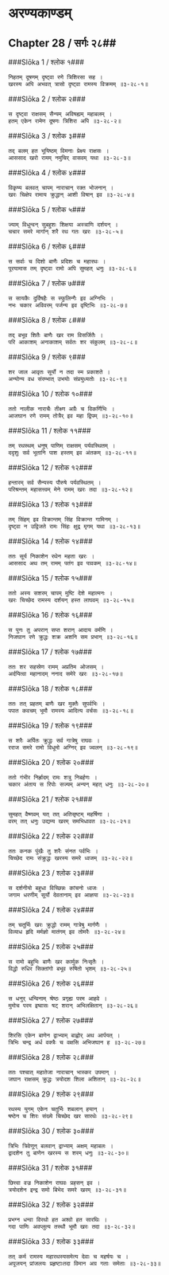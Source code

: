 अरण्यकाण्डम्
===============================


## Chapter 28  / सर्गः २८##


###Slōka 1 / श्लोक १###


    निहतम् दूषणम् दृष्ट्वा रणे त्रिशिरसा सह ।
    खरस्य अपि अभवत् त्रासो दृष्ट्वा रामस्य विक्रमम् ॥३-२८-१॥


###Slōka 2 / श्लोक २###


    स दृष्ट्वा राक्षसम् सैन्यम् अविषह्यम् महाबलम् ।
    हतम् एकेन रामेण दूषणः त्रिशिरा अपि ॥३-२८-२॥


###Slōka 3 / श्लोक ३###


    तद् बलम् हत भूयिष्ठम् विमनाः प्रेक्ष्य राक्षसः ।
    आससाद खरो रामम् नमुचिर् वासवम् यथा ॥३-२८-३॥


###Slōka 4 / श्लोक ४###


    विकृष्य बलवत् चापम् नाराचान् रक्त भोजनान् ।
    खरः चिक्षेप रामाय क्रुद्धान् आशी विषान् इव ॥३-२८-४॥


###Slōka 5 / श्लोक ५###


    ज्याम् विधुन्वन् सुबहुशः शिक्षया अस्त्राणि दर्शयन् ।
    चचार समरे मार्गान् शरै रथ गतः खरः ॥३-२८-५॥


###Slōka 6 / श्लोक ६###


    स सर्वाः च दिशो बाणैः प्रदिशः च महारथः ।
    पूरयामास तम् दृष्ट्वा रामो अपि सुमहत् धनुः ॥३-२८-६॥


###Slōka 7 / श्लोक ७###


    स सायकैः दुर्विषहैः स स्फुलिन्गैः इव अग्निभिः ।
    नभः चकार अविवरम् पर्जन्य इव वृष्टिभिः ॥३-२८-७॥


###Slōka 8 / श्लोक ८###


    तद् बभूव शितैः बाणैः खर राम विसर्जितैः ।
    परि आकाशम् अनाकाशम् सर्वतः शर संकुलम् ॥३-२८-८॥


###Slōka 9 / श्लोक ९###


    शर जाल आवृतः सूर्यो न तदा स्म प्रकाशते ।
    अन्योन्य वध संरम्भात् उभयोः संप्रयुध्यतोः ॥३-२८-९॥


###Slōka 10 / श्लोक १०###


    ततो नालीक नाराचैः तीक्ष्ण अग्रैः च विकर्णिभिः ।
    आजघान रणे रामम् तोत्रैर् इव महा द्विपम् ॥३-२८-१०॥


###Slōka 11 / श्लोक ११###


    तम् रथस्थम् धनुष् पाणिम् राक्षसम् पर्यवस्थितम् ।
    ददृशुः सर्व भूतानि पाश हस्तम् इव अंतकम् ॥३-२८-११॥


###Slōka 12 / श्लोक १२###


    हन्तारम् सर्व सैन्यस्य पौरुषे पर्यवस्थितम् ।
    परिश्रन्तम् महासत्त्वम् मेने रामम् खरः तदा ॥३-२८-१२॥


###Slōka 13 / श्लोक १३###


    तम् सिंहम् इव विक्रान्तम् सिंह विक्रान्त गामिनम् ।
    दृष्ट्वा न उद्विजते रामः सिंहः क्षुद्र मृगम् यथा ॥३-२८-१३॥


###Slōka 14 / श्लोक १४###


    ततः सूर्य निकाशेन रथेन महता खरः ।
    आससाद अथ तम् रामम् पतंग इव पावकम् ॥३-२८-१४॥


###Slōka 15 / श्लोक १५###


    ततो अस्य सशरम् चापम् मुष्टि देशे महात्मनः ।
    खरः चिच्छेद रामस्य दर्शयन् हस्त लाघवम् ॥३-२८-१५॥


###Slōka 16 / श्लोक १६###


    स पुनः तु अपरान् सप्त शरान् आदाय वर्मणि ।
    निजघान रणे क्रुद्धः शक्र अशनि सम प्रभान् ॥३-२८-१६॥


###Slōka 17 / श्लोक १७###


    ततः शर सहस्रेण रामम् अप्रतिम ओजसम् ।
    अर्दयित्वा महानादम् ननाद समेरे खरः ॥३-२८-१७॥


###Slōka 18 / श्लोक १८###


    ततः तत् प्रहतम् बाणैः खर मुक्तैः सुपर्वभिः ।
    पपात कवचम् भूमौ रामस्य आदित्य वर्चसः ॥३-२८-१८॥


###Slōka 19 / श्लोक १९###


    स शरैः अर्पितः क्रुद्धः सर्व गात्रेषु राघवः ।
    रराज समरे रामो विधूमो अग्निर् इव ज्वलन् ॥३-२८-१९॥


###Slōka 20 / श्लोक २०###


    ततो गंभीर निर्ह्रादम् रामः शत्रु निबर्हणः ।
    चकार अंताय स रिपोः सज्यम् अन्यन् महत् धनुः ॥३-२८-२०॥


###Slōka 21 / श्लोक २१###


    सुमहत् वैष्णवम् यत् तत् अतिसृष्टम् महर्षिणा ।
    वरम् तत् धनुः उद्यम्य खरम् समभिधावत ॥३-२८-२१॥


###Slōka 22 / श्लोक २२###


    ततः कनक पुंखैः तु शरैः संनत पर्वभिः ।
    चिच्छेद रामः संक्रुद्धः खरस्य समरे ध्वजम् ॥३-२८-२२॥


###Slōka 23 / श्लोक २३###


    स दर्शनीयो बहुधा विच्छिन्नः कांचनो ध्वजः ।
    जगाम धरणीम् सूर्यो देवतानाम् इव आज्ञया ॥३-२८-२३॥


###Slōka 24 / श्लोक २४###


    तम् चतुर्भिः खरः क्रुद्धो रामम् गात्रेषु मार्गणैः ।
    विव्याध हृदि मर्मज्ञो मातंगम् इव तोमरैः ॥३-२८-२४॥


###Slōka 25 / श्लोक २५###


    स रामो बहुभिः बाणैः खर कार्मुक निःसृतैः ।
    विद्धो रुधिर सिक्तांगो बभूव रुषितो भृशम् ॥३-२८-२५॥


###Slōka 26 / श्लोक २६###


    स धनुर् धन्विनाम् श्रेष्ठः प्रगृह्य परम आहवे ।
    मुमोच परम इष्वासः षट् शरान् अभिलक्षितान् ॥३-२८-२६॥


###Slōka 27 / श्लोक २७###


    शिरसि एकेन बाणेन द्वाभ्याम् बाह्वोर् अथ आर्पयत् ।
    त्रिभिः चन्द्र अर्ध वक्त्रैः च वक्षसि अभिजघान ह ॥३-२८-२७॥


###Slōka 28 / श्लोक २८###


    ततः पश्चात् महातेजा नाराचान् भास्कर उपमान् ।
    जघान राक्षसम् क्रुद्धः त्रयोदश शिला अशितान् ॥३-२८-२८॥


###Slōka 29 / श्लोक २९###


    रथस्य युगम् एकेन चतुर्भिः शबलान् हयान् ।
    षष्ठेन च शिरः संख्ये चिच्छेद खर सारथेः ॥३-२८-२९॥


###Slōka 30 / श्लोक ३०###


    त्रिभिः त्रिवेणून् बलवान् द्वाभ्याम् अक्षम् महाबलः ।
    द्वादशेन तु बाणेन खरस्य स शरम् धनुः ॥३-२८-३०॥


###Slōka 31 / श्लोक ३१###


    छित्त्वा वज्र निकाशेन राघवः प्रहसन् इव ।
    त्रयोदशेन इन्द्र समो बिभेद समरे खरम् ॥३-२८-३१॥


###Slōka 32 / श्लोक ३२###


    प्रभग्न धन्वा विरथो हत अश्वो हत सारथिः ।
    गदा पाणिः अवप्लुत्य तस्थौ भूमौ खरः तदा ॥३-२८-३२॥


###Slōka 33 / श्लोक ३३###


    तत् कर्म रामस्य महारथस्यसमेत्य देवाः च महर्षयः च ।
    अपूजयन् प्रांजलयः प्रहृष्टाःतदा विमान अग्र गताः समेताः ॥३-२८-३३॥


